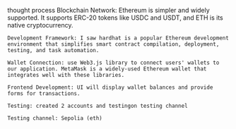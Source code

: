 <p1> thought process
    Blockchain Network: Ethereum is simpler and widely supported. It supports ERC-20 tokens like USDC and USDT, and ETH is its native cryptocurrency.

    Development Framework: I saw hardhat is a popular Ethereum development environment that simplifies smart contract compilation, deployment, testing, and task automation.

    Wallet Connection: use Web3.js library to connect users' wallets to our application. MetaMask is a widely-used Ethereum wallet that integrates well with these libraries.

    Frontend Development: UI will display wallet balances and provide forms for transactions.

    Testing: created 2 accounts and testingon testing channel

    Testing channel: Sepolia (eth)